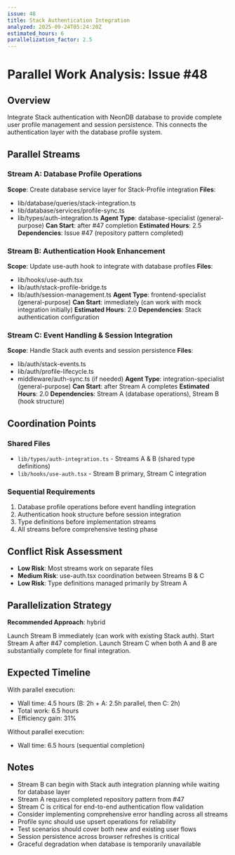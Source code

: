 ```yaml
---
issue: 48
title: Stack Authentication Integration
analyzed: 2025-09-24T05:24:20Z
estimated_hours: 6
parallelization_factor: 2.5
---
```


# Parallel Work Analysis: Issue #48

## Overview
Integrate Stack authentication with NeonDB database to provide complete user profile management and session persistence. This connects the authentication layer with the database profile system.

## Parallel Streams

### Stream A: Database Profile Operations
**Scope**: Create database service layer for Stack-Profile integration
**Files**:
- lib/database/queries/stack-integration.ts
- lib/database/services/profile-sync.ts
- lib/types/auth-integration.ts
**Agent Type**: database-specialist (general-purpose)
**Can Start**: after #47 completion
**Estimated Hours**: 2.5
**Dependencies**: Issue #47 (repository pattern completed)

### Stream B: Authentication Hook Enhancement
**Scope**: Update use-auth hook to integrate with database profiles
**Files**:
- lib/hooks/use-auth.tsx
- lib/auth/stack-profile-bridge.ts
- lib/auth/session-management.ts
**Agent Type**: frontend-specialist (general-purpose)
**Can Start**: immediately (can work with mock integration initially)
**Estimated Hours**: 2.0
**Dependencies**: Stack authentication configuration

### Stream C: Event Handling & Session Integration
**Scope**: Handle Stack auth events and session persistence
**Files**:
- lib/auth/stack-events.ts
- lib/auth/profile-lifecycle.ts
- middleware/auth-sync.ts (if needed)
**Agent Type**: integration-specialist (general-purpose)
**Can Start**: after Stream A completes
**Estimated Hours**: 2.0
**Dependencies**: Stream A (database operations), Stream B (hook structure)

## Coordination Points

### Shared Files
- `lib/types/auth-integration.ts` - Streams A & B (shared type definitions)
- `lib/hooks/use-auth.tsx` - Stream B primary, Stream C integration

### Sequential Requirements
1. Database profile operations before event handling integration
2. Authentication hook structure before session integration
3. Type definitions before implementation streams
4. All streams before comprehensive testing phase

## Conflict Risk Assessment
- **Low Risk**: Most streams work on separate files
- **Medium Risk**: use-auth.tsx coordination between Streams B & C
- **Low Risk**: Type definitions managed primarily by Stream A

## Parallelization Strategy

**Recommended Approach**: hybrid

Launch Stream B immediately (can work with existing Stack auth). Start Stream A after #47 completion. Launch Stream C when both A and B are substantially complete for final integration.

## Expected Timeline

With parallel execution:
- Wall time: 4.5 hours (B: 2h + A: 2.5h parallel, then C: 2h)
- Total work: 6.5 hours
- Efficiency gain: 31%

Without parallel execution:
- Wall time: 6.5 hours (sequential completion)

## Notes
- Stream B can begin with Stack auth integration planning while waiting for database layer
- Stream A requires completed repository pattern from #47
- Stream C is critical for end-to-end authentication flow validation
- Consider implementing comprehensive error handling across all streams
- Profile sync should use upsert operations for reliability
- Test scenarios should cover both new and existing user flows
- Session persistence across browser refreshes is critical
- Graceful degradation when database is temporarily unavailable